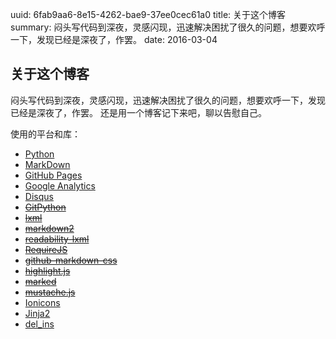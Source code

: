 uuid: 6fab9aa6-8e15-4262-bae9-37ee0cec61a0
title: 关于这个博客
summary: 闷头写代码到深夜，灵感闪现，迅速解决困扰了很久的问题，想要欢呼一下，发现已经是深夜了，作罢。
date: 2016-03-04

## 关于这个博客 ##
闷头写代码到深夜，灵感闪现，迅速解决困扰了很久的问题，想要欢呼一下，发现已经是深夜了，作罢。
还是用一个博客记下来吧，聊以告慰自己。

使用的平台和库：

- [Python](https://www.python.org/)
- [MarkDown](https://daringfireball.net/projects/markdown/)
- [GitHub Pages](https://pages.github.com/)
- [Google Analytics](https://analytics.google.com/)
- [Disqus](https://disqus.com/)
- ~~[GitPython](https://github.com/gitpython-developers/GitPython)~~
- ~~[lxml](http://lxml.de/)~~
- ~~[markdown2](https://github.com/trentm/python-markdown2)~~
- ~~[readability-lxml](https://github.com/buriy/python-readability)~~
- ~~[RequireJS](http://requirejs.org/)~~
- ~~[github-markdown-css](https://github.com/sindresorhus/github-markdown-css)~~
- ~~[highlight.js](https://highlightjs.org/)~~
- ~~[marked](https://github.com/chjj/marked)~~
- ~~[mustache.js](https://github.com/janl/mustache.js)~~
- [Ionicons](http://ionicons.com/)
- [Jinja2](http://jinja.pocoo.org/)
- [del_ins](https://github.com/aleray/mdx_del_ins)

